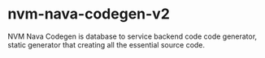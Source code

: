 # nvm-nava-codegen-v2
NVM Nava Codegen is database to service backend code code generator, static generator that creating all the essential source code.
